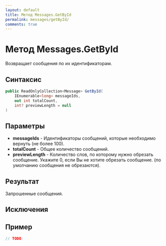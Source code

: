 ```yaml
---
layout: default
title: Метод Messages.GetById
permalink: messages/getById/
comments: true
---
```

# Метод Messages.GetById
Возвращает сообщения по их идентификаторам.

## Синтаксис
```csharp
public ReadOnlyCollection<Message> GetById(
	IEnumerable<long> messageIds, 
	out int totalCount, 
	int? previewLength = null
)
```

## Параметры
+ **messageIds** - Идентификаторы сообщений, которые необходимо вернуть (не более 100).
+ **totalCount** - Общее количество сообщений.
+ **previewLength** - Количество слов, по которому нужно обрезать сообщение. Укажите 0, если Вы не хотите обрезать сообщение. (по умолчанию сообщения не обрезаются).

## Результат
Запрошенные сообщения.

## Исключения

## Пример
```csharp
// TODO:
```